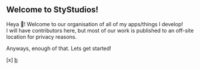 ## Welcome to StyStudios!

Heya 👋! Welcome to our organisation of all of my apps/things I develop!
<br>I will have contributors here, but most of our work is published to an off-site location for privacy reasons.

Anyways, enough of that. Lets get started!

[x] [b](a.com)
